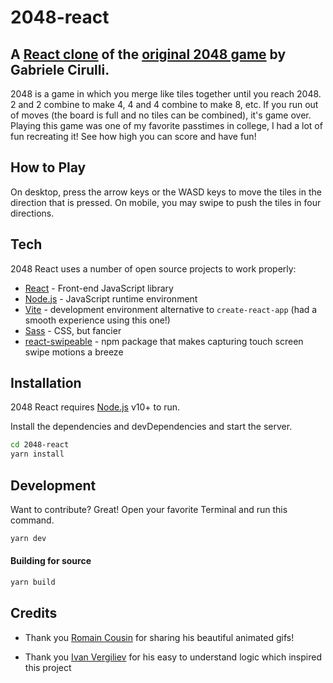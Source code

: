 # 2048-react
## A [React clone] of the [original 2048 game] by Gabriele Cirulli.

2048 is a game in which you merge like tiles together until you reach 2048. 2 and 2 combine to make 4, 4 and 4 combine to make 8, etc. If you run out of moves (the board is full and no tiles can be combined), it's game over. Playing this game was one of my favorite passtimes in college, I had a lot of fun recreating it! See how high you can score and have fun!

## How to Play
On desktop, press the arrow keys or the WASD keys to move the tiles in the direction that is pressed.
On mobile, you may swipe to push the tiles in four directions.

## Tech

2048 React uses a number of open source projects to work properly:

- [React] - Front-end JavaScript library
- [Node.js] - JavaScript runtime environment
- [Vite] - development environment alternative to `create-react-app` (had a smooth experience using this one!)
- [Sass] - CSS, but fancier
- [react-swipeable] - npm package that makes capturing touch screen swipe motions a breeze

## Installation

2048 React requires [Node.js](https://nodejs.org/) v10+ to run.

Install the dependencies and devDependencies and start the server.

```sh
cd 2048-react
yarn install
```

## Development

Want to contribute? Great!
Open your favorite Terminal and run this command.

```sh
yarn dev
```

#### Building for source

```sh
yarn build
```

## Credits

- Thank you [Romain Cousin] for sharing his beautiful animated gifs!
- Thank you [Ivan Vergiliev] for his easy to understand logic which inspired this project


   [original 2048 game]: <https://play2048.co/>
   [Romain Cousin]: <https://www.behance.net/romaincousin>
   [Ivan Vergiliev]: <https://github.com/IvanVergiliev/2048-react>
   [React]: <https://react.dev/>
   [Node.js]: <https://nodejs.org/en>
   [react-swipeable]: <https://www.npmjs.com/package/react-swipeable>
   [Sass]: <https://sass-lang.com/>
   [Vite]: <https://vitejs.dev/>
   [React clone]: <https://main--silly-froyo-4c70a7.netlify.app/>
   
